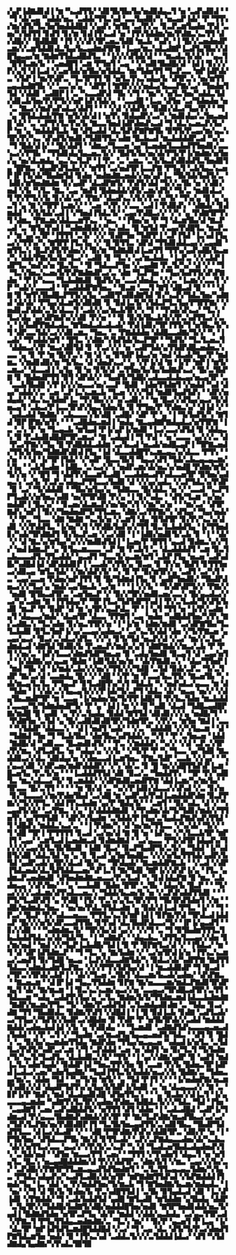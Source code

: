 ▞▄▛▐▟▇▟▊▟▐▝▆▝▚▃▟▜▜▞▝▟▊▜▙▜▙▞▙▞▅▟▉▟▄▃▜▝▅▝▃▟▚▟▉▟▝▝▝▜▝▟▞▃▄▝▚▟▟▞▅▃▝▃▟▟▞▜▜▃▚▟▝▃▃▜▄▟▉▞▚▝▅▃▄▛▐▟▞▝▛▝▜▜▚▞▆▞▟▜▞▜▃▜▅▜▅▟▟▟█▟▝▞▄▟▚▝▆▜▙▝▃▞▛▞▃▝▊▃▛▃▆▜▄▟▅▝▛▟▝▃▅▞▚▜▟▜▜▝▊▟▜▝▊▞▆▝▊▟▐▜▚▃▟▝▅▝▐▜▚▜▟▟▆▞▆▞▛▟▇▃▚▃▜▜▝▟▞▟█▞▞▝█▟█▟▉▝▐▜▝▞▞▟▚▜▛▃▅▃▜▟█▝▆▃▙▝▚▟▚▝▐▝█▞▞▃▅▟▅▟▛▃▆▞▞▃▆▜▟▟▊▟▃▜▄▞▙▃▄▟▆▟▜▛▇▝▐▃▄▞▆▃▚▟▃▟▇▛▐▃▟▜▄▜▙▞▞▟█▜▄▃▄▞▆▝▇▟▆▜▜▟▃▟█▟▜▃▝▝▐▞▞▞▟▜▟▞▟▝▝▝▆▃▟▃▜▞▟▞▝▝▄▃▜▝█▜▜▃▆▞▙▝▝▃▅▟█▜▝▃▆▝▛▜▅▜▝▃▄▝▝▞▚▟▊▜▙▟█▞▟▝▐▟▐▝▊▞▞▞▛▞▄▜▝▟▐▃▟▝▞▃▅▜▟▞▅▜▙▞▅▜▟▟▃▝▆▞▜▟▅▜▜▝▜▃▛▃▃▝▆▛▐▟▛▟▞▃▝▞▙▛▐▝▆▞▛▟▛▃▝▜▃▜▛▜▜▝▉▝▅▜▃▜▚▃▚▟▄▞▙▝▟▜▛▃▚▝▅▞▆▜▜▃▄▃▙▟▇▜▙▝▞▝▃▃▚▞▄▝▝▟▛▛▐▝▇▜▛▞▞▞▅▟▃▞▙▃▃▛▇▞▃▞▝▜▅▟▅▜▜▟▝▞▟▟▊▝▃▟▉▛▐▝▃▝▚▃▃▟▛▟▝▜▙▝▞▜▝▝▆▞▚▝▅▜▃▜▅▞▚▟▟▃▜▟▞▟▊▃▙▜▅▞▛▞▛▜▞▞▅▛▐▟▚▜▟▞▄▝▝▃▃▟█▝▐▃▄▝▟▜▅▝▃▞▜▟▅▟▅▝▅▝▃▝▇▃▞▞▆▟▚▟▚▟▃▞▟▟▜▝▝▝▝▞▟▝▞▟▟▜▞▝▉▟▊▞▟▃▞▜▄▞▛▞▝▝▜▝▄▝█▜▟▃▙▟▞▛▇▝▅▜▞▟▞▟▐▝▅▜▚▝▉▟▄▟▛▞▃▞▚▝▆▟▊▟▄▞▃▜▅▃▅▟█▝▟▞▝▃▝▃▛▜▚▜▃▜▚▞▙▝▇▃▃▜▅▟▐▟▛▟▅▟▚▃▟▝▜▝▟▃▚▃▅▃▛▞▙▞▛▝▆▝▄▝▆▟▟▟▜▃▙▝▇▝▟▜▃▟▟▝▟▃▜▟▚▛▇▛▇▜▙▝▉▜▜▞▛▃▄▞▆▞▄▃▚▜▛▞▛▞▚▃▝▟▚▟▜▞▆▟▊▞▜▟▉▜▜▃▚▟▆▝█▃▙▃▟▝▆▃▙▟▟▟▛▃▟▝▚▞▄▝▜▝█▟▞▟▐▞▝▝█▞▟▟▜▝▝▟▆▃▞▜▃▃▅▝▄▞▜▃▅▟▅▜▃▃▙▟▜▜▅▟▊▞▃▃▚▃▞▞▛▜▙▝▝▜▜▟▊▟▄▜▄▃▅▃▜▞▞▝█▟▜▞▙▞▅▞▟▞▛▜▞▛▐▞▆▟▆▞▅▜▅▞▄▝▅▞▟▃▆▟▄▝▄▃▚▃▜▃▛▝▐▝▛▃▝▃▝▃▆▃▝▃▜▞▙▃▛▟▉▟▟▜▃▜▅▟▉▜▄▝█▛▇▃▝▟▄▟▛▟▜▃▙▞▞▝▆▜▜▝▃▞▅▟▜▛▐▃▃▛▇▝▛▜▄▜▝▃▙▜▄▃▚▃▅▛▐▛▐▜▞▟▞▜▙▟▆▜▟▝▊▟▅▝▅▟▆▟▇▃▅▟▞▞▅▞▄▛▐▃▝▜▙▜▟▞▙▟▜▞▃▝▐▟▊▞▆▜▅▟▇▟▆▝▊▞▄▟▛▝▟▃▟▛▇▜▞▝▛▟▜▞▟▟▝▜▞▞▃▜▙▝▅▝▞▟▊▞▅▟▝▞▙▝▚▜▃▝▇▃▝▃▄▝▆▟▜▝█▟▅▟▟▞▟▜▞▃▆▞▟▜▞▝▜▞▃▝▆▟▊▟▃▞▜▝▛▞▛▜▞▞▙▝▊▞▟▞▃▞▝▛▇▞▝▟▃▟▚▃▚▜▞▞▛▃▚▞▜▞▝▜▚▞▄▝█▝▄▝▄▃▜▝▄▝▇▝▞▜▛▛▐▃▆▞▞▝▝▃▅▝▚▜▚▝▞▃▃▝▃▟▐▝▛▟▉▟▚▝▝▟▇▟▞▝▊▟▆▟▟▝▝▞▙▜▟▞▃▟▐▝▞▜▅▟▐▜▟▃▜▞▝▃▄▞▛▟█▃▞▞▝▞▚▝▄▝▛▟▇▜▛▜▚▜▝▟▆▃▝▛▇▃▆▞▟▟▃▃▆▜▚▃▝▝▅▃▝▝▐▜▅▞▅▝▛▝▜▝▟▃▆▜▙▞▟▝▇▃▛▃▟▝▃▝▇▜▄▜▚▟▐▝▚▟▆▟▉▟▞▞▚▃▚▟▃▝█▝▆▜▟▝▛▃▄▞▛▟█▜▃▝▆▃▛▃▞▝▆▝▄▞▃▜▛▝▐▜▜▜▝▃▜▞▝▞▞▝▊▟▛▜▅▝▜▟▛▛▐▝▃▛▐▜▟▝▐▃▚▟▐▜▄▃▞▞▜▜▚▞▚▝▇▜▛▛▐▜▃▜▄▝▞▝█▝▉▜▜▃▝▟▛▟▝▜▜▟▊▟▟▃▄▞▞▃▄▟▊▝▆▜▜▃▚▝█▃▛▟▜▞▛▟▅▞▞▝▉▞▆▝▜▟▇▟▊▟▐▃▅▜▜▝▜▜▚▞▄▟▚▟█▞▙▃▅▞▚▝▟▟▞▛▇▞▙▞▙▞▜▃▞▝▃▟▉▝▊▝▜▃▚▝▃▞▆▃▙▟▃▝▐▃▛▃▝▞▞▃▙▛▐▟▛▜▃▝▅▟▚▞▅▝█▃▜▃▝▝▉▝▜▟▃▃▛▜▅▝▞▃▄▟▇▝▛▃▜▞▚▞▝▟▝▞▝▝▜▝▜▃▚▜▅▃▚▃▅▞▙▜▚▛▇▟▆▟▛▃▞▃▝▟▆▝▜▃▛▜▅▝▝▜▄▞▙▟▜▜▞▟▚▛▇▟▅▝▝▛▐▞▚▃▃▝▜▃▙▟▇▟▊▝█▟▜▞▅▝▃▃▞▟▅▟▃▝▞▞▃▝▐▃▆▞▞▃▃▜▝▞▛▝▚▟▞▞▃▃▃▟▝▝▛▃▟▟▟▛▇▜▅▃▝▝▉▃▆▝▃▃▜▝▇▜▝▟█▃▟▝█▝▝▝▝▟▇▝▉▝▆▜▚▜▙▟█▃▛▜▜▞▄▜▄▝▃▟▉▜▚▟▉▟▇▜▟▝▊▞▚▃▛▞▜▟▃▜▅▞▚▟▇▟▝▟▞▟▞▝▛▜▄▞▟▃▆▜▞▟▉▟▉▝▊▝▉▟▐▃▜▞▚▜▟▃▛▜▃▜▄▞▛▜▛▛▇▞▝▞▅▟▊▃▛▟▟▞▃▜▞▟▃▃▜▝▃▟▞▞▄▞▆▃▙▜▛▞▚▝▜▝▝▜▚▟▞▟▚▃▞▝▜▃▚▝▜▃▞▟▄▝▄▞▟▛▇▟▚▞▞▟▊▝▛▞▅▝▝▝▊▝▉▞▙▜▙▃▙▜▞▞▛▃▚▟▜▜▃▞▞▃▚▝▐▞▙▟▛▛▇▟▃▟▃▝▇▜▅▟▃▟▃▟▃▟▞▝▛▟▐▟▊▞▜▛▐▜▜▞▜▝▅▜▙▃▜▞▚▜▝▟▛▃▃▜▟▞▃▞▞▟▊▃▆▃▝▜▅▃▝▃▝▛▇▟▟▟▅▝▟▟█▃▃▟▇▞▜▞▞▝▚▝▐▃▟▞▝▜▚▟▟▞▆▜▝▝█▜▃▝▞▟▇▞▚▜▟▜▟▞▙▃▛▜▛▝▝▜▟▜▞▝▜▃▜▃▅▃▜▝▟▟▅▃▞▞▛▝▆▃▞▟▉▜▟▝▊▝▛▃▞▞▞▝▅▝▃▟▛▜▟▞▄▜▜▟▛▟█▃▅▟▅▃▚▃▃▝▄▝▊▝▛▝▆▝█▞▛▃▚▝▇▝▟▝▄▝▉▜▟▛▐▟▃▞▅▝▅▟▝▟▃▟▞▜▄▞▛▝▆▟▆▃▝▞▆▟▊▟▉▞▆▝▜▞▙▃▝▟▝▟▅▟▚▃▞▝▄▝▞▛▐▞▟▝▇▝▐▞▛▝▆▛▐▝▆▜▞▃▆▃▞▝▟▃▃▟▐▝▄▜▄▝█▝▅▝▊▜▞▟▝▃▜▜▅▞▙▞▙▞▙▟▇▟▚▃▞▝█▞▃▜▙▛▇▝▊▝█▟▅▟▛▜▜▝▉▜▝▟▛▟▞▞▝▜▄▟▜▞▜▟█▞▃▟▃▃▟▃▙▃▄▞▅▃▄▜▛▝▃▝▃▃▙▜▙▟█▝▞▛▐▞▞▞▅▃▃▞▅▞▃▃▛▝█▟▊▝▐▟▅▜▜▟▆▜▝▞▅▟▟▝▚▟▝▟▄▞▚▟▟▞▞▃▝▃▅▝▃▛▐▃▚▃▆▃▙▝▜▃▅▝▞▞▞▜▟▝▆▟▉▜▄▟▜▟▚▝▝▟▛▞▅▟▄▟▞▝▟▃▚▃▜▟▅▛▐▃▝▜▚▜▙▞▞▞▚▞▃▟▊▞▝▝▆▝█▃▞▞▟▜▄▞▄▃▞▜▞▟▅▃▄▜▝▃▙▃▞▛▐▃▃▜▛▟▚▜▄▃▜▟▅▞▙▝▉▝▛▜▅▞▛▝▛▟▆▃▚▞▝▟▐▟▝▞▝▝▄▟▃▟▟▝▇▟▇▞▝▃▙▃▃▃▚▜▞▟█▝▃▟█▞▝▟▛▝▛▝▄▝▐▝▜▞▙▟▜▞▚▝▇▜▟▝▉▛▐▛▇▞▅▜▚▝▝▝▃▟█▟▅▃▆▟▐▝▅▟▄▝▇▃▄▟▇▛▇▟▄▟▃▞▅▜▜▛▇▝▐▃▝▃▚▝▛▝▅▝▜▃▄▃▙▝▆▜▄▟▝▛▐▞▄▛▐▞▆▟▉▝▐▃▞▃▃▞▟▜▟▝▉▝▟▟▄▃▚▝█▝▛▃▙▟▊▟█▟▛▜▛▃▆▃▞▝▇▝▃▟▄▟▐▝▜▝▛▟▝▝▅▝▃▃▃▝▄▞▞▞▃▝▟▝▛▃▞▛▇▞▞▜▄▝█▝▛▟█▟▟▃▟▟▆▝▃▞▙▃▟▝▅▃▟▞▅▟█▃▄▛▐▝▜▛▇▃▅▟▞▜▜▞▙▜▅▞▜▟▇▟▛▟▊▟▐▜▄▝▐▟▝▟▃▃▟▟█▜▚▃▆▃▄▃▚▞▟▃▃▝▛▜▚▝▝▞▅▝▝▝▟▝▐▞▜▛▐▜▟▞▝▞▚▟▛▝█▃▃▜▙▜▝▜▄▃▞▟▜▝▜▟▞▃▙▃▄▃▄▃▆▞▚▜▄▝▝▃▙▜▃▟▅▝▐▟█▃▝▃▚▃▞▞▚▝▅▟▛▃▆▞▟▞▅▃▚▞▅▟█▝▛▟▆▞▆▜▞▜▞▞▅▝▞▝█▜▝▜▝▟▟▜▚▜▃▃▆▜▃▟█▝▃▃▟▟▅▃▟▜▚▟▃▃▅▜▛▝▉▜▅▞▄▟▄▃▚▝▃▞▙▝▛▃▛▃▚▟▄▃▛▜▜▃▃▞▙▟▉▝▟▝▞▞▄▞▄▟▃▝▞▃▛▜▟▃▚▞▛▟▛▝▉▝▃▞▝▜▞▟▟▟▊▝▝▜▙▞▅▜▄▞▄▝▜▟▇▃▃▝█▞▟▟▃▝▅▝▞▝▃▃▟▝▚▃▛▜▛▜▃▟▞▞▅▜▅▃▚▟▉▝▅▞▛▜▛▟▉▝▛▞▄▝▐▝▊▞▚▟▃▝▝▟▜▞▜▃▆▝▚▞▅▞▅▟▟▛▐▝█▃▚▞▝▝▊▃▅▞▟▃▆▃▛▞▅▞▆▞▚▜▝▞▆▞▚▞▅▝▝▝▆▞▃▞▝▟▜▛▇▟▚▝▅▛▐▝▉▞▞▜▅▟▅▟▛▜▞▜▜▃▆▃▝▟▇▞▃▞▛▛▇▞▚▝▟▜▄▞▝▜▄▞▅▟▞▝▞▝▛▃▝▜▃▃▝▟▇▝▇▟▇▝▚▃▜▞▅▝▞▃▆▜▝▟▄▝▉▜▟▜▛▝▊▞▛▞▚▃▚▞▟▟▊▝▞▞▛▟▟▜▃▝▐▞▅▞▚▜▝▞▛▟█▞▙▟▚▞▞▜▜▝▉▃▜▃▙▟▟▜▄▝▐▞▜▜▅▟▊▞▚▟▞▜▛▟▇▟▜▝▊▞▙▃▛▃▅▝▞▃▞▟▉▝▐▝▐▟▉▞▅▟▊▜▞▃▙▝▊▝▐▝▝▟▞▝▞▝▟▝▇▃▚▞▆▜▄▞▚▞▞▞▆▟▉▟▜▟▐▝▐▃▅▞▛▝█▜▜▝▄▃▟▝▉▟▆▃▚▞▞▜▞▝▅▟▐▟▆▃▛▝▄▝▊▜▄▃▆▃▃▃▝▃▛▝▇▝▛▃▙▜▝▃▝▟▃▟▟▟▟▜▝▃▆▝▉▃▜▃▙▃▃▃▟▜▃▜▜▃▟▟▞▝▄▃▟▜▝▜▃▃▜▞▄▃▆▞▆▜▝▃▙▛▐▜▄▝▅▃▅▝▃▟▚▟█▞▚▟█▟▐▟▝▟▛▟▟▟▊▛▐▝▃▃▟▞▚▜▜▞▄▝▉▃▄▝▊▝▛▞▅▝█▟▜▝▊▜▜▜▅▃▞▟▉▃▄▝▆▜▃▜▟▞▝▞▆▞▟▟▚▜▞▝▚▝▉▝▛▝▉▞▆▜▛▞▄▝▃▟▜▝▃▞▚▜▝▃▝▃▄▞▃▃▅▝▛▟▅▞▅▛▐▜▜▝▉▝█▞▜▟▆▟▐▜▄▝▊▝▄▟▛▜▅▟▉▞▝▜▙▟▛▟▅▃▞▞▞▜▃▞▄▝▆▟▞▃▄▜▅▃▙▝▃▞▆▝▝▝▐▝▞▞▙▝▝▜▞▟▛▟▛▜▞▞▝▛▇▞▞▝▅▟▉▝█▜▙▃▟▜▛▃▝▃▅▜▅▃▛▝▞▝▉▞▞▜▛▞▅▟▉▃▅▞▃▃▚▝█▞▄▃▟▃▞▞▃▞▚▞▃▟▆▝▇▝▐▜▜▟▄▞▛▝▜▛▐▜▃▞▜▟▜▟▛▜▚▟▐▝▛▞▃▜▃▟▞▜▞▟▜▞▙▟▊▝▆▃▛▝▛▝▉▟▛▝▟▝▆▝▄▜▛▞▄▃▛▟▃▝▛▝▐▝▄▜▝▜▜▝▅▝▐▞▛▞▃▟▆▝▄▜▝▟▄▃▃▞▆▟▞▝▟▃▅▜▛▝▟▃▃▝▛▛▇▜▝▃▄▝▅▟▅▝▚▟█▟▟▜▅▞▚▜▚▝▇▞▃▟▇▃▚▝▜▃▚▟▅▝▊▞▅▃▜▜▛▞▅▝▐▝▐▞▆▝▐▟▆▞▆▟▉▝▃▞▟▛▇▜▙▞▜▃▜▃▙▟▉▝▉▜▃▜▅▛▐▞▄▞▃▃▄▞▄▟▅▃▞▝▃▞▚▃▜▞▟▟▝▟▅▝▞▜▞▛▇▃▅▝▄▃▄▞▄▃▞▝▉▃▞▃▚▟▃▞▟▜▃▝▞▞▚▝▊▜▞▜▟▝▅▃▛▞▟▝▞▃▞▝▆▞▞▃▜▃▞▟▆▟▃▟▝▟▇▜▟▝▉▟▉▞▙▝▛▃▅▃▛▞▆▟▚▞▄▜▝▟▇▛▇▟▞▞▆▃▞▃▙▝▛▝▛▜▝▞▅▞▃▝▐▟▚▜▃▃▞▟▆▟▜▟▛▜▅▃▅▝▉▝▃▟▄▜▅▟▉▝▉▃▄▜▝▟▝▃▄▞▅▜▞▝▐▞▟▟▇▞▄▞▄▃▅▝█▟▆▝▐▟▊▜▟▞▅▞▆▝▝▟▞▛▇▟▊▃▚▝▝▟▄▞▜▜▅▛▐▝▆▟▝▜▙▝▟▝▐▞▆▟▞▃▙▞▞▞▅▞▞▜▜▞▞▞▜▟█▝▃▜▟▝▉▟▞▃▛▃▝▜▞▃▜▟▛▝▇▞▃▞▟▝▃▃▆▟▄▝█▞▝▞▝▟█▝▝▞▛▝▆▝▛▃▃▞▙▃▜▜▞▝▇▃▅▜▙▝▚▝▟▞▆▃▄▜▃▜▃▝▛▜▄▃▛▝▊▜▃▟█▜▚▞▚▜▝▜▟▃▙▝▚▝▅▟▚▟▃▞▄▃▃▝▆▝▟▝▜▟▅▝▐▝▞▟▞▃▚▜▄▃▄▜▞▞▞▛▐▟▞▜▞▃▛▜▝▟▟▃▝▟▞▝▅▃▄▝▅▞▞▝▞▟▄▜▙▃▆▟▛▜▛▝▆▝▃▃▄▝▐▞▅▟▅▞▆▞▜▞▛▛▐▟█▞▜▝▛▞▙▃▜▟▅▝▆▃▙▟▟▞▃▃▄▞▜▞▜▟▆▟▅▟▛▜▞▝▛▝▄▝▐▟▐▝▆▝▞▝█▝▚▟▊▝▟▃▟▝▜▟█▃▄▟█▛▇▞▆▟█▝█▝▄▟▊▝▄▝▛▞▃▜▄▟▄▝▉▟▟▝▇▜▜▟▝▟▊▟▊▞▞▞▄▝▅▟█▞▜▝▝▝▛▟▇▜▅▝▃▜▟▝▄▝█▞▃▟▉▟▊▟▉▜▛▞▜▟▆▜▛▃▝▞▛▞▃▝▆▜▅▝▇▟▐▝▃▃▝▝▚▜▟▟▛▝▟▟▃▃▚▝▝▟▐▝▅▟▜▝▄▟▞▝▝▞▃▝▚▟▟▟▉▝▞▞▚▜▄▃▆▝▝▟▝▝▜▟▇▟▝▜▅▝▜▝▜▃▙▜▙▞▝▟▅▜▙▃▚▟▜▟▟▞▃▝▚▜▝▝▛▝▃▜▅▃▅▝▐▟▟▝▇▟█▞▟▝▚▟▊▃▃▝█▃▅▟▊▟▜▞▝▝▛▃▝▞▆▟▟▟▚▝▚▞▞▝▞▟▝▃▛▃▚▜▛▞▛▞▆▃▝▟▜▃▟▜▃▝▅▝▚▟▄▞▄▝▞▞▙▝▝▞▜▞▛▝▛▝▚▝▜▃▃▝▄▞▜▟▉▝▇▃▟▟▉▃▞▞▟▃▝▟▉▟▄▞▅▝▞▟▅▃▃▟▐▃▆▜▅▃▝▛▇▃▜▟▛▝▃▃▙▝▞▞▄▞▝▝▚▞▄▃▞▟▊▝▞▟▛▃▅▞▆▟▛▟▟▟▛▞▝▞▚▝▟▞▃▝▊▝█▝▆▞▞▟█▜▜▟▚▛▐▃▆▝█▃▅▜▄▝▛▃▜▞▅▝▝▝▐▃▟▟▟▜▜▟▝▟▊▝▉▃▞▃▝▜▅▟▟▜▚▝▝▜▛▝▛▞▚▟▉▜▃▝▆▃▚▟▃▃▞▜▞▝▊▃▆▟▟▞▝▞▟▛▇▟▉▃▅▟▛▛▇▝▟▟▐▃▆▞▚▞▆▞▙▞▝▜▛▃▃▝█▞▃▜▜▝▝▝▝▝▆▝▉▞▟▝▃▝▚▞▞▛▐▟▊▞▟▃▃▞▞▟▚▟▝▞▃▝▊▞▅▝▊▞▜▃▃▃▞▞▆▞▛▟▅▜▙▟▝▃▞▟█▝▆▝▄▟▛▃▙▜▚▟▐▃▅▟▟▟▛▟▆▝▉▃▛▛▇▞▞▜▞▞▛▜▃▝▟▟▐▜▚▃▙▟▆▝▄▞▛▝█▟▄▜▞▝▝▃▆▜▝▝▉▞▚▟▃▝▟▝▞▝▚▃▄▟▜▞▟▞▝▃▞▛▇▃▝▞▄▝▐▞▟▟▟▟▇▟▊▝▞▜▚▟▆▞▟▞▜▞▜▟▊▞▆▟▞▞▜▜▅▜▚▝▄▞▛▜▜▟▊▝▝▟▛▞▚▜▄▟▆▝▃▜▟▟▞▛▐▜▄▞▃▜▄▟▃▛▇▟▚▟▚▜▜▟▝▜▝▟█▟▚▝▆▟▟▃▚▃▞▃▝▝▐▝▛▟▆▞▚▝▟▝▅▞▆▞▜▜▃▃▝▞▚▞▟▞▝▜▞▞▝▜▝▟█▝▜▛▐▝▛▜▜▜▜▝▊▃▟▝▃▞▅▞▟▝▇▝█▝▅▝▐▟▚▃▝▞▚▜▃▃▙▜▛▝▆▛▐▜▝▃▄▞▝▃▆▜▃▟▐▃▅▟▆▃▟▝▊▟▆▟▇▟▝▝▃▞▄▃▃▝▛▜▞▟▜▛▐▟▄▟▚▞▜▞▞▞▞▃▄▞▙▜▃▜▙▜▙▟▊▝▐▟▉▝█▃▞▝▉▃▛▜▄▟▛▜▞▃▜▞▄▝▜▟▟▝▐▞▚▟▉▜▞▟▉▝▟▟▃▜▟▝▅▝▄▝▊▝▊▃▟▝▄▜▅▜▅▟█▃▝▞▞▞▅▜▄▜▜▜▟▞▄▟▛▞▙▜▟▝▄▟▛▃▟▞▄▜▛▞▟▃▟▝█▞▚▃▝▜▛▟▄▟▞▝▇▃▆▟▟▛▇▃▙▝▝▞▃▟▝▞▟▛▐▜▟▃▅▟▞▟▃▜▟▜▟▟▃▃▅▞▚▛▐▃▜▝▇▞▜▟▊▝▇▛▐▞▞▟▚▛▐▞▄▝▐▜▃▝▄▟▆▃▛▃▅▟▆▟▊▝▟▜▅▟▆▟▇▃▅▃▃▞▛▃▜▃▟▝▚▝▊▟▐▟▄▛▇▝▉▝▆▃▝▃▙▟▅▃▄▝▞▟▚▜▅▞▝▝▄▝▃▃▙▟▊▝█▟▅▝█▜▛▝▃▜▙▝▐▟▄▞▙▝█▃▛▝▝▝▜▞▃▞▞▞▞▃▟▃▆▞▟▜▚▟▃▃▅▃▚▝▜▟▟▞▙▃▅▞▙▝▅▝▞▃▛▟▚▟▟▜▜▟▊▝▝▝▛▜▞▜▃▟▛▟▜▝▄▝▛▟█▝▐▜▞▝▛▃▚▞▄▜▃▜▛▞▛▜▝▜▙▜▛▟▜▟▅▜▝▞▆▝▝▟█▞▆▟▆▟▃▜▅▃▝▝▅▞▅▞▛▟▃▜▜▟▃▟▆▝▄▝▉▟▞▟▐▃▟▝▛▜▃▝▐▞▝▝▜▝▛▃▞▝█▃▛▝▛▞▚▟▃▃▅▃▃▝▛▜▜▃▚▃▜▞▆▛▐▟▐▝▊▛▇▞▛▟▝▜▛▟▃▟▐▟▟▃▛▝█▞▞▞▅▜▞▟▛▃▃▟▜▜▙▝▊▜▚▟▝▟▃▜▙▟▛▟▃▃▞▜▞▝▐▛▐▞▄▃▟▜▝▝▊▞▞▟▉▝▝▝▚▟▆▟▆▃▜▞▝▜▛▞▙▞▟▝▄▞▞▝▞▞▜▝▃▝▜▝▉▜▙▟▆▜▜▜▃▜▙▃▙▟▟▜▟▃▚▞▟▞▜▟▞▜▃▝▐▝▚▟▇▟▚▝▝▟▄▃▙▃▝▟▜▜▄▜▃▃▄▞▞▟▅▝▊▞▆▞▅▟▝▝▆▟▝▞▞▜▄▛▐▃▙▟█▞▜▟▐▝▉▝▛▝▉▛▇▜▃▞▟▝▞▝▐▜▟▃▞▝▆▝▜▝▟▝▟▛▐▟▜▟▆▃▛▝▝▜▝▜▃▝▄▝▇▞▙▟▆▝▞▝▃▞▅▜▛▟▐▞▅▝▐▜▚▃▚▃▆▃▞▃▅▟▜▝▉▞▜▟█▝▅▃▄▝▐▃▛▞▟▃▃▟▇▜▟▞▚▝▉▟▃▞▟▞▚▟▛▛▇▝▇▟▜▜▜▟▃▃▚▟▆▟▃▟▆▜▃▛▇▃▝▞▞▞▛▜▚▜▟▜▄▞▟▝▐▝▆▃▟▟▉▟▛▝▜▝▉▃▟▝▞▜▛▃▚▜▛▟▞▃▙▛▐▝▝▟▞▞▜▃▅▝▃▜▙▜▝▟▃▃▆▞▙▃▟▞▄▟▅▞▝▟▚▛▇▃▝▝▇▃▅▃▆▝▝▟▐▛▐▟▝▜▄▃▜▜▟▟▆▝▊▛▇▝▇▞▅▃▃▃▆▞▆▟▃▛▇▟▊▜▛▟▛▜▄▜▝▟▞▝▇▞▆▃▆▝▐▝▉▃▚▃▚▃▆▞▄▃▞▞▅▝▃▃▄▃▞▜▛▟█▃▟▜▛▞▃▜▜▝▜▟▃▃▆▝▚▟▄▝▃▟▟▜▚▜▄▞▄▝▃▜▃▝▇▟▆▞▙▜▞▜▜▟▆▃▆▟▐▟▃▃▙▟▆▟▇▝▇▟▛▞▆▃▆▞▛▜▃▝▜▞▝▟▆▞▛▃▟▟▜▟▝▃▜▃▆▟▄▟▊▟▆▝▃▝▜▟▄▝▊▃▞▟▇▝▜▜▝▜▙▟▉▟▃▝▉▟▇▞▛▟▜▝▞▟█▟▐▝▐▝█▝▉▟▐▃▙▝▊▟▇▝▃▟▜▃▟▞▃▞▜▜▄▞▞▜▟▜▞▞▙▟▛▃▞▟█▟▅▝▉▝▛▟▛▝▛▝▅▜▙▜▛▟▞▞▃▟▟▝▆▟▟▟▇▟▟▞▃▟▅▃▙▟▐▟▝▞▙▝▄▝▛▟▊▟▄▝▝▝▜▃▆▟▊▝▃▟▇▟▜▟▚▃▃▃▄▃▅▃▟▞▙▟▟▝▝▞▛▝▃▜▝▞▝▜▄▟▆▝▃▞▆▃▟▜▄▜▄▃▄▃▅▟▜▞▜▟▃▝▝▟▜▝▊▝█▟▚▝▃▝▉▞▙▞▄▃▆▟▅▜▜▟▄▝▇▟▛▟▅▝▜▜▄▞▅▃▄▃▅▝▚▟▄▟▐▞▅▜▃▝▃▜▟▜▃▞▛▟▜▞▚▟▛▃▞▃▆▝▞▜▝▃▛▟▟▟▝▃▅▝▅▝▟▟▜▝▅▝▉▞▜▃▜▝▜▞▙▟▆▞▜▞▚▃▜▞▜▃▟▜▃▝▟▃▙▟▉▃▚▜▞▝▜▜▞▝▐▝▄▞▞▟▇▞▄▟▛▝▉▝▄▟▜▝▆▟▐▃▜▃▚▟▅▜▄▟▞▝▉▟▟▛▐▟▝▜▅▃▜▜▚▜▅▝█▝▃▃▆▝▛▞▙▝█▟▅▃▜▛▐▟▛▟▐▃▟▃▞▃▅▞▚▟▅▜▄▟▇▞▝▜▄▟▐▜▜▃▜▞▙▟▟▞▅▃▞▞▙▝█▟▇▞▃▝▜▟▅▃▄▞▆▞▃▝▟▟▅▝▜▟▝▝▚▞▜▞▆▝▆▜▞▝▄▝▜▟▝▛▐▜▝▞▝▝▐▞▅▟▅▛▇▞▅▃▆▜▚▟▊▞▞▟▝▟▄▟▛▜▟▜▚▞▄▜▄▞▙▜▟▛▐▞▙▟▉▝▃▝▅▝▟▃▄▃▃▞▞▝▇▝▃▝▊▛▐▞▛▝▇▟▚▝▆▟▝▟▃▟▄▟▊▟█▝▟▜▅▜▜▃▚▝▝▝▄▝▉▃▙▞▞▟▐▃▜▝▐▞▄▃▃▃▄▃▆▟▅▝▚▟▇▜▚▜▃▜▛▞▄▟▅▞▛▟▆▃▜▟█▟▃▜▞▞▞▜▟▃▝▜▟▝▐▜▅▝▝▃▄▟▇▜▝▃▅▞▃▟▚▟█▟▟▜▞▝▅▜▜▜▝▟▜▝▟▟▅▝▐▝▃▟▃▟█▟▝▃▟▛▐▞▜▟▆▃▟▝▛▞▄▃▃▜▙▟▇▟▚▟▇▟▞▟▚▜▛▝▛▝▇▞▜▃▛▟▇▞▆▃▟▜▙▃▞▃▞▃▞▞▜▟▚▜▃▛▇▞▅▞▛▟▉▟▉▛▐▜▝▜▃▜▙▜▅▃▄▟▜▜▞▃▚▟▊▜▙▃▝▜▙▟▛▜▟▟▜▜▃▃▝▟▐▃▞▟▃▟▛▝▞▝▝▟█▝▛▜▛▟▇▞▛▟▚▞▟▟▉▜▛▃▝▟▉▞▛▝▅▝▐▝▛▜▙▜▅▞▝▟▜▟▃▃▛▜▙▝▇▞▟▝▊▜▜▃▟▞▝▃▛▞▃▛▇▟▄▃▃▟▅▞▟▞▚▃▙▃▝▟▞▞▅▜▜▃▞▃▃▝▄▃▞▞▚▜▚▜▞▃▚▃▛▝▚▝▟▝▜▃▟▃▅▜▙▟▃▟▄▟▅▟▚▜▚▝▃▜▟▞▅▟▝▝▟▜▅▝▆▃▃▞▛▜▝▃▅▞▝▝▜▜▜▝▞▜▚▟▅▜▝▟▄▃▜▝▅▝▅▜▄▜▃▝█▃▚▝▅▃▄▟█▟▟▟▆▞▟▝▛▞▞▟▟▜▛▃▝▟▆▞▙▜▝▞▆▃▝▃▄▞▞▞▙▞▃▞▝▃▛▟█▞▞▛▇▜▛▜▜▃▆▃▄▃▟▜▟▜▅▟▆▜▝▝▃▜▃▜▜▃▄▃▄▃▜▟▆▞▚▜▄▝▃▝▛▜▟▃▚▟▄▟▚▞▚▃▟▜▃▟▉▞▟▞▅▜▛▝▆▛▇▟▇▜▜▟▚▟▝▞▙▛▇▟▟▟▐▜▅▟▞▜▄▝▐▃▝▟▟▝▄▝▛▞▆▟▟▜▅▞▜▞▆▃▙▝▜▝▇▜▅▟▇▞▙▃▆▞▆▟▄▟▃▝▐▝▅▞▝▞▜▝▟▝▉▞▙▝▊▟▅▞▙▝▛▃▚▟█▜▜▟▐▝▃▜▙▝▉▜▄▟▃▟▝▟▊▝▐▃▚▛▐▟▊▝▞▛▇▟▟▞▝▜▝▃▟▞▙▟▟▜▟▝▄▟█▝▇▜▃▟▊▝▆▜▟▟▆▝▄▜▙▟▄▝▟▟▛▝▃▜▄▜▛▞▞▜▟▟█▞▙▟▇▜▞▟█▞▅▟▟▟█▜▅▞▅▟▊▝▇▜▛▜▅▟▊▟▟▞▅▃▜▞▄▟▐▝█▟▇▟▜▟▅▝▅▜▛▃▛▜▄▝▟▞▛▝▆▟▟▝▞▟▟▞▄▃▙▟▄▝▃▞▄▃▜▜▛▃▟▝▞▛▇▃▜▝▛▜▄▜▜▟▄▃▅▟▆▟▇▞▃▝▜▃▚▝▆▞▝▝▉▞▛▝▄▃▅▜▝▛▐▃▄▝▐▞▝▟▃▜▛▝▆▛▐▟▜▟▜▃▆▟█▜▟▟█▟▝▞▃▞▝▜▝▃▄▝▟▃▝▟▜▞▜▞▛▃▞▟▅▟▜▛▇▜▟▃▆▜▅▝▅▟▞▝▉▝▐▜▚▃▚▟▝▃▟▟▃▜▞▞▞▃▜▟▟▟▐▟▃▞▝▟▜▝▚▜▟▟▇▟▄▜▄▟▇▞▚▜▚▟▃▜▉▜▉
